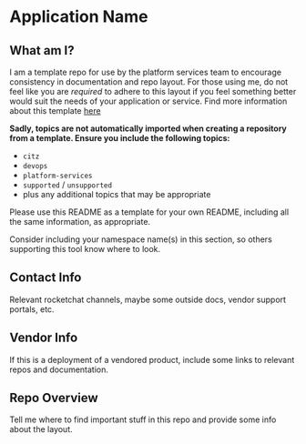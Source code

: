 # Application Name

## What am I?

I am a template repo for use by the platform services team to encourage consistency in documentation and repo layout. For those using me, do not feel like you are *required* to adhere to this layout if you feel something better would suit the needs of your application or service. Find more information about this template [here](https://github.com/bcgov-c/platform-services-docs/blob/main/repo-organization.md)

**Sadly, topics are not automatically imported when creating a repository from a template. Ensure you include the following topics:**
- `citz`
- `devops`
- `platform-services`
- `supported` / `unsupported`
- plus any additional topics that may be appropriate

Please use this README as a template for your own README, including all the same information, as appropriate.

Consider including your namespace name(s) in this section, so others supporting this tool know where to look.

## Contact Info

Relevant rocketchat channels, maybe some outside docs, vendor support portals, etc.

## Vendor Info

If this is a deployment of a vendored product, include some links to relevant repos and documentation.

## Repo Overview

Tell me where to find important stuff in this repo and provide some info about the layout.

